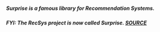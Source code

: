 ##### Surprise is a famous library for Recommendation Systems.
##### FYI: The **RecSys** project is now called **Surprise**. [SOURCE](https://github.com/NicolasHug/RecSys)
